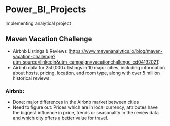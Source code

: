 # Power_BI_Projects
Implementing analytical project

## Maven Vacation Challenge

- Airbnb Listings & Reviews (https://www.mavenanalytics.io/blog/maven-vacation-challenge?utm_source=linkedin&utm_campaign=vacationchallenge_cd04192021)
- Airbnb data for 250,000+ listings in 10 major cities, including information about hosts, pricing, location, and room type, along with over 5 million historical reviews.

### Airbnb:
* Done:
  major differences in the Airbnb market between cities
* Need to figure out:
  Prices which are in local currency, attributes have the biggest influence in price, trends or seasonality in the review data and which city offers a better value for travel.


